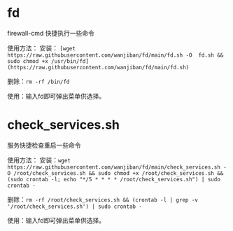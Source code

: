 # fd
firewall-cmd 快捷执行一些命令

使用方法：
安装：
`[wget https://raw.githubusercontent.com/wanjiban/fd/main/fd.sh -O  fd.sh && sudo chmod +x /usr/bin/fd](https://raw.githubusercontent.com/wanjiban/fd/main/fd.sh)`

删除：`rm -rf /bin/fd`

使用：输入fd即可弹出菜单供选择。


# check_services.sh
服务快捷检查重启一些命令

使用方法：
安装：`wget https://raw.githubusercontent.com/wanjiban/fd/main/check_services.sh -O /root/check_services.sh && sudo chmod +x /root/check_services.sh && (sudo crontab -l; echo "*/5 * * * * /root/check_services.sh") | sudo crontab -`


删除：`rm -rf /root/check_services.sh && (crontab -l | grep -v '/root/check_services.sh') | sudo crontab -`

使用：输入fd即可弹出菜单供选择。
